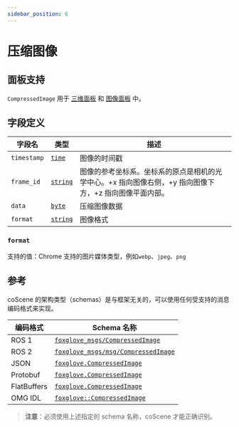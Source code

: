 ```yaml
---
sidebar_position: 6
---
```


# 压缩图像

## 面板支持
`CompressedImage` 用于 [三维面板](../4-panel/2-3d-panel.md) 和 [图像面板](../4-panel/5-image-panel.md) 中。

## 字段定义

| 字段名         | 类型      | 描述     |
|--------------|-----------|----------|
| `timestamp`    | [`time`](./built-in%20types#time)     | 图像的时间戳                         |
| `frame_id`     | [`string`](./built-in%20types#string)     | 图像的参考坐标系。坐标系的原点是相机的光学中心。+x 指向图像右侧，+y 指向图像下方，+z 指向图像平面内部。                         |
| `data`     | [`byte`](./built-in%20types#bytes)  | 压缩图像数据                          |
| `format`    | [`string`](./built-in%20types#string)  | 图像格式                         |

### `format`
支持的值：Chrome 支持的图片媒体类型，例如`webp`、`jpeg`、`png`

## 参考

coScene 的架构类型（schemas）是与框架无关的，可以使用任何受支持的消息编码格式来实现。

| 编码格式     | Schema 名称                     |
|--------------|----------------------------------|
| ROS 1        |  [`foxglove_msgs/CompressedImage`](https://github.com/foxglove/foxglove-sdk/blob/main/schemas/ros1/CompressedImage.msg) |
| ROS 2        |  [`foxglove_msgs/msg/CompressedImage`](https://github.com/foxglove/foxglove-sdk/blob/main/schemas/ros2/CompressedImage.msg) | 
| JSON         |  [`foxglove.CompressedImage`](https://github.com/foxglove/foxglove-sdk/blob/main/schemas/jsonschema/CompressedImage.json) |
| Protobuf     |  [`foxglove.CompressedImage`](https://github.com/foxglove/foxglove-sdk/blob/main/schemas/proto/foxglove/CompressedImage.proto) |
| FlatBuffers  |  [`foxglove.CompressedImage`](https://github.com/foxglove/foxglove-sdk/blob/main/schemas/flatbuffer/CompressedImage.fbs) |
| OMG IDL      |  [`foxglove::CompressedImage`](	foxglove::CompressedImage) |

> **注意**：必须使用上述指定的 schema 名称，coScene 才能正确识别。
